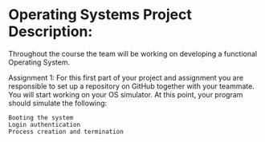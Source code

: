 # Operating Systems Project Description:
Throughout the course the team will be working on developing a functional Operating System.

Assignment 1:
For this first part of your project and assignment you are responsible to set up a repository on GitHub together with your teammate. You will start working on your OS simulator. At this point, your program should simulate the following:

    Booting the system
    Login authentication
    Process creation and termination
